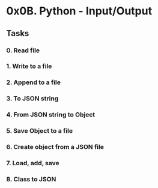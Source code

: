 # 0x0B. Python - Input/Output

## Tasks

### 0. Read file

### 1. Write to a file

### 2. Append to a file

### 3. To JSON string

### 4. From JSON string to Object

### 5. Save Object to a file

### 6. Create object from a JSON file

### 7. Load, add, save

### 8. Class to JSON
